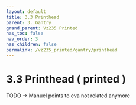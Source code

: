 ```yaml
---
layout: default
title: 3.3 Printhead
parent: 3. Gantry
grand_parent: Vz235 Printed
has_toc: false
nav_order: 3
has_children: false
permalink: /vz235_printed/gantry/printhead
---
```


# 3.3 Printhead ( printed )

TODO -> Manuel points to eva not related anymore
